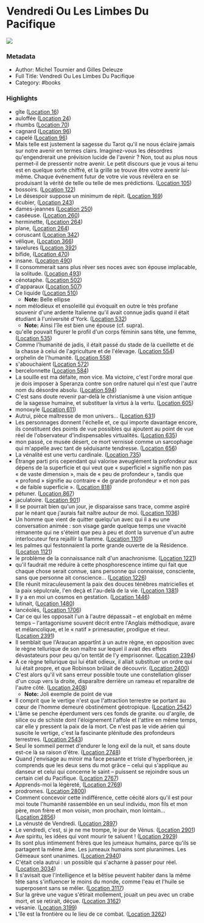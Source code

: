 # Vendredi Ou Les Limbes Du Pacifique

![](https://m.media-amazon.com/images/I/81L+bmkx13L._SY160.jpg)

### Metadata

- Author: Michel Tournier and Gilles Deleuze
- Full Title: Vendredi Ou Les Limbes Du Pacifique
- Category: #books

### Highlights

- gîte ([Location 16](https://readwise.io/to_kindle?action=open&asin=B00HFX1Q3K&location=16))
- auloffée ([Location 24](https://readwise.io/to_kindle?action=open&asin=B00HFX1Q3K&location=24))
- rhumbs ([Location 70](https://readwise.io/to_kindle?action=open&asin=B00HFX1Q3K&location=70))
- cagnard ([Location 96](https://readwise.io/to_kindle?action=open&asin=B00HFX1Q3K&location=96))
- capelé ([Location 96](https://readwise.io/to_kindle?action=open&asin=B00HFX1Q3K&location=96))
- Mais telle est justement la sagesse du Tarot qu'il ne nous éclaire jamais sur notre avenir en termes clairs. Imaginez-vous les désordres qu'engendrerait une prévision lucide de l'avenir ? Non, tout au plus nous permet-il de pressentir notre avenir. Le petit discours que je vous ai tenu est en quelque sorte chiffré, et la grille se trouve être votre avenir lui-même. Chaque événement futur de votre vie vous révélera en se produisant la vérité de telle ou telle de mes prédictions. ([Location 105](https://readwise.io/to_kindle?action=open&asin=B00HFX1Q3K&location=105))
- bossoirs. ([Location 122](https://readwise.io/to_kindle?action=open&asin=B00HFX1Q3K&location=122))
- Le désespoir suppose un minimum de répit. ([Location 169](https://readwise.io/to_kindle?action=open&asin=B00HFX1Q3K&location=169))
- écubier, ([Location 243](https://readwise.io/to_kindle?action=open&asin=B00HFX1Q3K&location=243))
- dames-jeannes ([Location 250](https://readwise.io/to_kindle?action=open&asin=B00HFX1Q3K&location=250))
- caséeuse. ([Location 260](https://readwise.io/to_kindle?action=open&asin=B00HFX1Q3K&location=260))
- herminette, ([Location 264](https://readwise.io/to_kindle?action=open&asin=B00HFX1Q3K&location=264))
- plane, ([Location 264](https://readwise.io/to_kindle?action=open&asin=B00HFX1Q3K&location=264))
- coruscant ([Location 342](https://readwise.io/to_kindle?action=open&asin=B00HFX1Q3K&location=342))
- vélique, ([Location 366](https://readwise.io/to_kindle?action=open&asin=B00HFX1Q3K&location=366))
- tavelures ([Location 392](https://readwise.io/to_kindle?action=open&asin=B00HFX1Q3K&location=392))
- bifide, ([Location 470](https://readwise.io/to_kindle?action=open&asin=B00HFX1Q3K&location=470))
- insane. ([Location 490](https://readwise.io/to_kindle?action=open&asin=B00HFX1Q3K&location=490))
- Il consommerait sans plus rêver ses noces avec son épouse implacable, la solitude. ([Location 493](https://readwise.io/to_kindle?action=open&asin=B00HFX1Q3K&location=493))
- cénotaphe. ([Location 502](https://readwise.io/to_kindle?action=open&asin=B00HFX1Q3K&location=502))
- d'apparaux ([Location 507](https://readwise.io/to_kindle?action=open&asin=B00HFX1Q3K&location=507))
- Ce liquide ([Location 510](https://readwise.io/to_kindle?action=open&asin=B00HFX1Q3K&location=510))
    - **Note:** Belle ellipse
- nom mélodieux et ensoleillé qui évoquait en outre le très profane souvenir d'une ardente Italienne qu'il avait connue jadis quand il était étudiant à l'université d'York. ([Location 532](https://readwise.io/to_kindle?action=open&asin=B00HFX1Q3K&location=532))
    - **Note:** Ainsi l'île est bien une épouse (cf. supra).
- qu'elle pouvait figurer le profil d'un corps féminin sans tête, une femme, ([Location 535](https://readwise.io/to_kindle?action=open&asin=B00HFX1Q3K&location=535))
- Comme l'humanité de jadis, il était passé du stade de la cueillette et de la chasse à celui de l'agriculture et de l'élevage. ([Location 554](https://readwise.io/to_kindle?action=open&asin=B00HFX1Q3K&location=554))
- orphelin de l'humanité. ([Location 558](https://readwise.io/to_kindle?action=open&asin=B00HFX1Q3K&location=558))
- s'abouchaient ([Location 572](https://readwise.io/to_kindle?action=open&asin=B00HFX1Q3K&location=572))
- bercelonnette ([Location 584](https://readwise.io/to_kindle?action=open&asin=B00HFX1Q3K&location=584))
- La souille est ma défaite, mon vice. Ma victoire, c'est l'ordre moral que je dois imposer à Speranza contre son ordre naturel qui n'est que l'autre nom du désordre absolu. ([Location 594](https://readwise.io/to_kindle?action=open&asin=B00HFX1Q3K&location=594))
- C'est sans doute revenir par-delà le christianisme à une vision antique de la sagesse humaine, et substituer la virtus à la vertu. ([Location 605](https://readwise.io/to_kindle?action=open&asin=B00HFX1Q3K&location=605))
- monoxyle ([Location 611](https://readwise.io/to_kindle?action=open&asin=B00HFX1Q3K&location=611))
- Autrui, pièce maîtresse de mon univers... ([Location 631](https://readwise.io/to_kindle?action=open&asin=B00HFX1Q3K&location=631))
- Les personnages donnent l'échelle et, ce qui importe davantage encore, ils constituent des points de vue possibles qui ajoutent au point de vue réel de l'observateur d'indispensables virtualités. ([Location 635](https://readwise.io/to_kindle?action=open&asin=B00HFX1Q3K&location=635))
- mon passé, ce musée désert, ce mort vernissé comme un sarcophage qui m'appelle avec tant de séduisante tendresse. ([Location 656](https://readwise.io/to_kindle?action=open&asin=B00HFX1Q3K&location=656))
- La vénalité est une vertu cardinale. ([Location 735](https://readwise.io/to_kindle?action=open&asin=B00HFX1Q3K&location=735))
- Étrange parti pris cependant qui valorise aveuglément la profondeur aux dépens de la superficie et qui veut que « superficiel » signifie non pas « de vaste dimension », mais de « peu de profondeur », tandis que « profond » signifie au contraire « de grande profondeur » et non pas « de faible superficie ». ([Location 818](https://readwise.io/to_kindle?action=open&asin=B00HFX1Q3K&location=818))
- pétuner. ([Location 867](https://readwise.io/to_kindle?action=open&asin=B00HFX1Q3K&location=867))
- jaculatoire. ([Location 901](https://readwise.io/to_kindle?action=open&asin=B00HFX1Q3K&location=901))
- Il se pourrait bien qu'un jour, je disparaisse sans trace, comme aspiré par le néant que j'aurais fait naître autour de moi. ([Location 1036](https://readwise.io/to_kindle?action=open&asin=B00HFX1Q3K&location=1036))
- Un homme que vient de quitter quelqu'un avec qui il a eu une conversation animée : son visage garde quelque temps une vivacité rémanente qui ne s'éteint que peu à peu et dont la survenue d'un autre interlocuteur fera rejaillir la flamme. ([Location 1101](https://readwise.io/to_kindle?action=open&asin=B00HFX1Q3K&location=1101))
- les palmes qui festonnaient la porte grande ouverte de la Résidence. ([Location 1121](https://readwise.io/to_kindle?action=open&asin=B00HFX1Q3K&location=1121))
- le problème de la connaissance naît d'un anachronisme. ([Location 1221](https://readwise.io/to_kindle?action=open&asin=B00HFX1Q3K&location=1221))
- qu'il faudrait me réduire à cette phosphorescence intime qui fait que chaque chose serait connue, sans personne qui connaisse, consciente, sans que personne ait conscience... ([Location 1226](https://readwise.io/to_kindle?action=open&asin=B00HFX1Q3K&location=1226))
- Elle réunit miraculeusement la paix des douces ténèbres matricielles et la paix sépulcrale, l'en deçà et l'au-delà de la vie. ([Location 1381](https://readwise.io/to_kindle?action=open&asin=B00HFX1Q3K&location=1381))
- Il y a en moi un cosmos en gestation. ([Location 1446](https://readwise.io/to_kindle?action=open&asin=B00HFX1Q3K&location=1446))
- lutinait, ([Location 1480](https://readwise.io/to_kindle?action=open&asin=B00HFX1Q3K&location=1480))
- lancéolés, ([Location 1706](https://readwise.io/to_kindle?action=open&asin=B00HFX1Q3K&location=1706))
- Car ce qui les opposait l'un à l'autre dépassait – et englobait en même temps – l'antagonisme souvent décrit entre l'Anglais méthodique, avare et mélancolique, et le « natif » primesautier, prodigue et rieur. ([Location 2391](https://readwise.io/to_kindle?action=open&asin=B00HFX1Q3K&location=2391))
- Il semblait que l'Araucan appartînt à un autre règne, en opposition avec le règne tellurique de son maître sur lequel il avait des effets dévastateurs pour peu qu'on tentât de l'y emprisonner. ([Location 2394](https://readwise.io/to_kindle?action=open&asin=B00HFX1Q3K&location=2394))
- A ce règne tellurique qui lui était odieux, il allait substituer un ordre qui lui était propre, et que Robinson brûlait de découvrir. ([Location 2400](https://readwise.io/to_kindle?action=open&asin=B00HFX1Q3K&location=2400))
- C'est alors qu'il vit sans erreur possible toute une constellation glisser d'un coup vers la droite, disparaître derrière un rameau et reparaître de l'autre côté. ([Location 2408](https://readwise.io/to_kindle?action=open&asin=B00HFX1Q3K&location=2408))
    - **Note:** Joli exemple de point de vue
- Il comprit que le vertige n'est que l'attraction terrestre se portant au cœur de l'homme demeuré obstinément géotropique. ([Location 2542](https://readwise.io/to_kindle?action=open&asin=B00HFX1Q3K&location=2542))
- L'âme se penche éperdument vers ces fonds de granite. ou d'argile, de silice ou de schiste dont l'éloignement l'affole et l'attire en même temps, car elle y pressent la paix de la mort. Ce n'est pas le vide aérien qui suscite le vertige, c'est la fascinante plénitude des profondeurs terrestres. ([Location 2543](https://readwise.io/to_kindle?action=open&asin=B00HFX1Q3K&location=2543))
- Seul le sommeil permet d'endurer le long exil de la nuit, et sans doute est-ce là sa raison d'être. ([Location 2748](https://readwise.io/to_kindle?action=open&asin=B00HFX1Q3K&location=2748))
- Quand j'envisage au miroir ma face pesante et triste d'hyperboréen, je comprends que les deux sens du mot grâce – celui qui s'applique au danseur et celui qui concerne le saint – puissent se rejoindre sous un certain ciel du Pacifique. ([Location 2767](https://readwise.io/to_kindle?action=open&asin=B00HFX1Q3K&location=2767))
- Apprends-moi la légèreté, ([Location 2769](https://readwise.io/to_kindle?action=open&asin=B00HFX1Q3K&location=2769))
- prodromes. ([Location 2800](https://readwise.io/to_kindle?action=open&asin=B00HFX1Q3K&location=2800))
- Comment concevoir cette indifférence, cette cécité alors qu'il est pour moi toute l'humanité rassemblée en un seul individu, mon fils et mon père, mon frère et mon voisin, mon prochain, mon lointain... ([Location 2856](https://readwise.io/to_kindle?action=open&asin=B00HFX1Q3K&location=2856))
- La vénusté de Vendredi. ([Location 2897](https://readwise.io/to_kindle?action=open&asin=B00HFX1Q3K&location=2897))
- Le vendredi, c'est, si je ne me trompe, le jour de Vénus. ([Location 2901](https://readwise.io/to_kindle?action=open&asin=B00HFX1Q3K&location=2901))
- Ave spiritu, les idées qui vont mourir te saluent ! ([Location 2929](https://readwise.io/to_kindle?action=open&asin=B00HFX1Q3K&location=2929))
- Ils sont plus intimement frères que les jumeaux humains, parce qu'ils se partagent la même âme. Les jumeaux humains sont pluranimes. Les Gémeaux sont unanimes. ([Location 2940](https://readwise.io/to_kindle?action=open&asin=B00HFX1Q3K&location=2940))
- C'était cela autrui : un possible qui s'acharne à passer pour réel. ([Location 3034](https://readwise.io/to_kindle?action=open&asin=B00HFX1Q3K&location=3034))
- Il s'avisait que l'intelligence et la bêtise peuvent habiter dans la même tête sans s'influencer le moins du monde, comme l'eau et l'huile se superposent sans se mêler. ([Location 3117](https://readwise.io/to_kindle?action=open&asin=B00HFX1Q3K&location=3117))
- Sur la grève une vague s'étirait mollement, jouait un peu avec un crabe mort, et se retirait, déçue. ([Location 3162](https://readwise.io/to_kindle?action=open&asin=B00HFX1Q3K&location=3162))
- vésanie. ([Location 3199](https://readwise.io/to_kindle?action=open&asin=B00HFX1Q3K&location=3199))
- L'île est la frontière ou le lieu de ce combat. ([Location 3262](https://readwise.io/to_kindle?action=open&asin=B00HFX1Q3K&location=3262))
